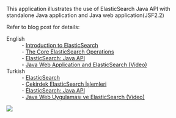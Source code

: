 This application illustrates the use of ElasticSearch Java API with standalone Java application and Java web application(JSF2.2) 

Refer to blog post for details:

<dl>
<dt>English</dt>
<dd>- <a href="http://en.kodcu.com/2013/09/elasticsearch-java-api-2/">Introduction to ElasticSearch</a></dd>
<dd>- <a href="http://en.kodcu.com/2013/09/english-the-core-elasticsearch-operations/">The Core ElasticSearch Operations</a></dd>
<dd>- <a href="http://en.kodcu.com/2013/09/elasticsearch-java-api-2/">ElasticSearch: Java API</a></dd>
<dd>- <a href="http://en.kodcu.com/2013/10/java-web-application-and-elasticsearch-video/">Java Web Application and ElasticSearch (Video)</a></dd>
<dt>Turkish</dt>
<dd>- <a href="http://kodcu.com/2013/08/elasticsearch/">ElasticSearch</a></dd>
<dd>- <a href="http://kodcu.com/2013/08/cekirdek-elasticsearch-islemleri/">Çekirdek ElasticSearch İşlemleri</a></dd>
<dd>- <a href="http://kodcu.com/2013/08/elasticsearch-java-api/">ElasticSearch: Java API</a></dd>
<dd>- <a href="http://kodcu.com/2013/08/java-web-uygulamasi-ve-elasticsearch-video/">Java Web Uygulaması ve ElasticSearch (Video)</a></dd>
</dl>

<a target='_blank' href='http://imageshack.us/photo/my-images/109/l3j8.png/'><img src='http://img109.imageshack.us/img109/6836/l3j8.png' border='0'/></a>